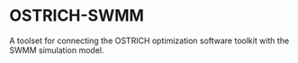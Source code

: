# OSTRICH-SWMM

A toolset for connecting the OSTRICH optimization software toolkit with the SWMM simulation model.
